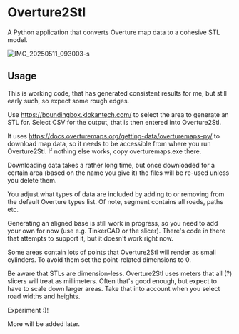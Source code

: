 # Overture2Stl

A Python application that converts Overture map data to a cohesive STL model.

![IMG_20250511_093003-s](https://github.com/user-attachments/assets/c81e3633-2c0e-4e5e-a607-4f73b2dcbaba)

## Usage

This is working code, that has generated consistent results for me, but still early such, so expect some rough edges.

Use https://boundingbox.klokantech.com/ to select the area to generate an STL for. Select CSV for the output, that is then entered into Overture2Stl.

It uses https://docs.overturemaps.org/getting-data/overturemaps-py/ to download map data, so it needs to be accessible from where you run Overture2Stl. If nothing else works, copy overturemaps.exe there.

Downloading data takes a rather long time, but once downloaded for a certain area (based on the name you give it) the files will be re-used unless you delete them.

You adjust what types of data are included by adding to or removing from the default Overture types list. Of note, segment contains all roads, paths etc.

Generating an aligned base is still work in progress, so you need to add your own for now (use e.g. TinkerCAD or the slicer). There's code in there that attempts to support it, but it doesn't work right now.

Some areas contain lots of points that Overture2Stl will render as small cylinders. To avoid them set the point-related dimensions to 0.

Be aware that STLs are dimension-less. Overture2Stl uses meters that all (?) slicers will treat as millimeters. Often that's good enough, but expect to have to scale down larger areas. Take that into account when you select road widths and heights.

Experiment :)!

More will be added later.
